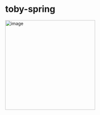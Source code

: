 # toby-spring
<img width="289" alt="image" src="https://github.com/mainstream-developers/toby-spring/assets/22213946/842070e9-eeb4-495c-965e-3a82ab2d1be1">
